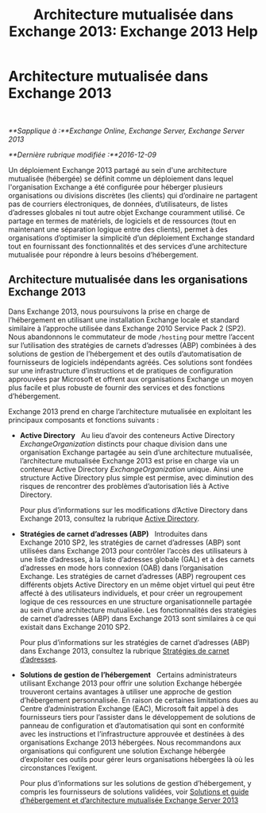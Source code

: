 ﻿---
title: 'Architecture mutualisée dans Exchange 2013: Exchange 2013 Help'
TOCTitle: Architecture mutualisée dans Exchange 2013
ms:assetid: df09257d-dd98-4f59-b830-1818cedda15c
ms:mtpsurl: https://technet.microsoft.com/fr-fr/library/JJ862352(v=EXCHG.150)
ms:contentKeyID: 50555504
ms.date: 04/24/2018
mtps_version: v=EXCHG.150
ms.translationtype: HT
---

# Architecture mutualisée dans Exchange 2013

 

_**Sapplique à :**Exchange Online, Exchange Server, Exchange Server 2013_

_**Dernière rubrique modifiée :**2016-12-09_

Un déploiement Exchange 2013 partagé au sein d'une architecture mutualisée (hébergée) se définit comme un déploiement dans lequel l'organisation Exchange a été configurée pour héberger plusieurs organisations ou divisions discrètes (les clients) qui d’ordinaire ne partagent pas de courriers électroniques, de données, d’utilisateurs, de listes d’adresses globales ni tout autre objet Exchange couramment utilisé. Ce partage en termes de matériels, de logiciels et de ressources (tout en maintenant une séparation logique entre des clients), permet à des organisations d’optimiser la simplicité d’un déploiement Exchange standard tout en fournissant des fonctionnalités et des services d’une architecture mutualisée pour répondre à leurs besoins d’hébergement.

## Architecture mutualisée dans les organisations Exchange 2013

Dans Exchange 2013, nous poursuivons la prise en charge de l’hébergement en utilisant une installation Exchange locale et standard similaire à l’approche utilisée dans Exchange 2010 Service Pack 2 (SP2). Nous abandonnons le commutateur de mode `/hosting` pour mettre l’accent sur l’utilisation des stratégies de carnets d’adresses (ABP) combinées à des solutions de gestion de l’hébergement et des outils d’automatisation de fournisseurs de logiciels indépendants agréés. Ces solutions sont fondées sur une infrastructure d’instructions et de pratiques de configuration approuvées par Microsoft et offrent aux organisations Exchange un moyen plus facile et plus robuste de fournir des services et des fonctions d’hébergement.

Exchange 2013 prend en charge l’architecture mutualisée en exploitant les principaux composants et fonctions suivants :

  - **Active Directory**   Au lieu d’avoir des conteneurs Active Directory *ExchangeOrganization* distincts pour chaque division dans une organisation Exchange partagée au sein d’une architecture mutualisée, l’architecture mutualisée Exchange 2013 est prise en charge via un conteneur Active Directory *ExchangeOrganization* unique. Ainsi une structure Active Directory plus simple est permise, avec diminution des risques de rencontrer des problèmes d’autorisation liés à Active Directory.
    
    Pour plus d’informations sur les modifications d’Active Directory dans Exchange 2013, consultez la rubrique [Active Directory](active-directory-exchange-2013-help.md).

  - **Stratégies de carnet d’adresses (ABP)**   Introduites dans Exchange 2010 SP2, les stratégies de carnet d’adresses (ABP) sont utilisées dans Exchange 2013 pour contrôler l’accès des utilisateurs à une liste d’adresses, à la liste d’adresses globale (GAL) et à des carnets d’adresses en mode hors connexion (OAB) dans l’organisation Exchange. Les stratégies de carnet d’adresses (ABP) regroupent ces différents objets Active Directory en un même objet virtuel qui peut être affecté à des utilisateurs individuels, et pour créer un regroupement logique de ces ressources en une structure organisationnelle partagée au sein d’une architecture mutualisée. Les fonctionnalités des stratégies de carnet d’adresses (ABP) dans Exchange 2013 sont similaires à ce qui existait dans Exchange 2010 SP2.
    
    Pour plus d’informations sur les stratégies de carnet d’adresses (ABP) dans Exchange 2013, consultez la rubrique [Stratégies de carnet d’adresses](address-book-policies-exchange-2013-help.md).

  - **Solutions de gestion de l’hébergement**   Certains administrateurs utilisant Exchange 2013 pour offrir une solution Exchange hébergée trouveront certains avantages à utiliser une approche de gestion d’hébergement personnalisée. En raison de certaines limitations dues au Centre d’administration Exchange (EAC), Microsoft fait appel à des fournisseurs tiers pour l’assister dans le développement de solutions de panneau de configuration et d’automatisation qui sont en conformité avec les instructions et l’infrastructure approuvée et destinées à des organisations Exchange 2013 hébergées. Nous recommandons aux organisations qui configurent une solution Exchange hébergée d’exploiter ces outils pour gérer leurs organisations hébergées là où les circonstances l’exigent.
    
    Pour plus d’informations sur les solutions de gestion d’hébergement, y compris les fournisseurs de solutions validées, voir [Solutions et guide d’hébergement et d’architecture mutualisée Exchange Server 2013](https://go.microsoft.com/fwlink/?linkid=275036)

